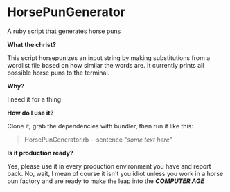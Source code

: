 # HorsePunGenerator
A ruby script that generates horse puns

**What the christ?**

This script horsepunizes an input string by making substitutions from a wordlist file based on how similar the words are. It currently prints all possible horse puns to the terminal.

**Why?**

I need it for a thing

**How do I use it?**

Clone it, grab the dependencies with bundler, then run it like this:

> HorsePunGenerator.rb --sentence "*some text here*"

**Is it production ready?**

Yes, please use it in every production environment you have and report back. No, wait, I mean of course it isn't you idiot unless you work in a horse pun factory and are ready to make the leap into the ***COMPUTER AGE***
